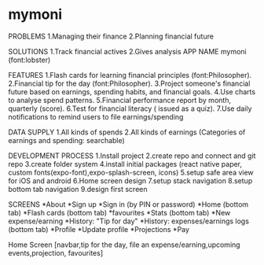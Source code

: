 # mymoni

PROBLEMS
1.Managing their finance
2.Planning financial future

SOLUTIONS
1.Track financial actives
2.Gives analysis
APP NAME mymoni (font:lobster)

FEATURES
1.Flash cards for learning financial principles (font:Philosopher).
2.Financial tip for the day (font:Philosopher).
3.Project someone's financial future based on earnings, spending habits, and financial goals.
4.Use charts to analyse spend patterns.
5.Financial performance report by month, quarterly (score).
6.Test for financial literacy ( issued as a quiz).
7.Use daily notifications to remind users to file earnings/spending

DATA SUPPLY
1.All kinds of spends
2.All kinds of earnings (Categories of earnings and spending: searchable)

DEVELOPMENT PROCESS
1.Install project
2.create repo and connect and git repo
3.create folder system
4.install initial packages (react native paper, custom fonts(expo-font),expo-splash-screen, icons)
5.setup safe area view for iOS and android
6.Home screen design
7.setup stack navigation
8.setup bottom tab navigation
9.design first screen

SCREENS
*About
*Sign up
*Sign in (by PIN or password)
*Home (bottom tab)
*Flash cards (bottom tab)
*favourites
*Stats (bottom tab)
*New expense/earning
*History: "Tip for day"
*History: expenses/earnings logs (bottom tab)
*Profile
*Update profile
*Projections
*Pay

Home Screen [navbar,tip for the day, file an expense/earning,upcoming events,projection, favourites]
